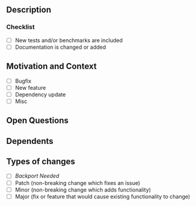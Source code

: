 <!-- Ticket number and a general summary of your changes in the Title above -->
<!-- e.g. COMPASS-1111: updates ace editor width in agg pipeline view -->

<!--- The following fields are not obligatory. Use your best judgement on what you think is applicable to the work you've done -->

## Description
<!--- Describe your changes in detail -->
<!--- If applicable, describe (or illustrate) architecture flow -->
### Checklist
- [ ] New tests and/or benchmarks are included
- [ ] Documentation is changed or added

## Motivation and Context
<!--- Why is this change required? What problem does it solve? -->
<!--- If it's updating a dependancy, link to the Pull Request that originally introduced the fix -->
- [ ] Bugfix
- [ ] New feature
- [ ] Dependency update
- [ ] Misc

## Open Questions
<!--- Any particular areas you'd like reviewers to pay attention to? -->

## Dependents
<!--- If applicable, link PRs/commits that this PR is dependent on or is a dependency of. -->

## Types of changes
<!--- What types of changes does your code introduce? Put an `x` in all the boxes that apply: -->
- [ ] *Backport Needed*
- [ ] Patch (non-breaking change which fixes an issue)
- [ ] Minor (non-breaking change which adds functionality)
- [ ] Major (fix or feature that would cause existing functionality to change)

